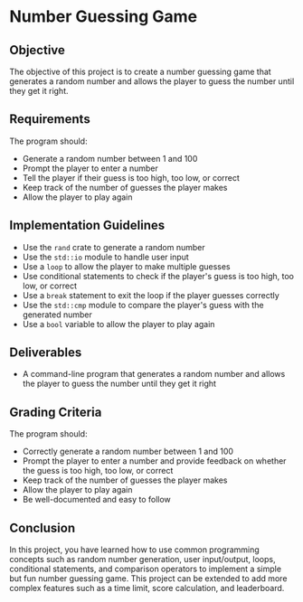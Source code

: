 # Number Guessing Game

## Objective
The objective of this project is to create a number guessing game that generates a random number and allows the player to guess the number until they get it right.

## Requirements
The program should:
- Generate a random number between 1 and 100
- Prompt the player to enter a number
- Tell the player if their guess is too high, too low, or correct
- Keep track of the number of guesses the player makes
- Allow the player to play again

## Implementation Guidelines
- Use the `rand` crate to generate a random number
- Use the `std::io` module to handle user input
- Use a `loop` to allow the player to make multiple guesses
- Use conditional statements to check if the player's guess is too high, too low, or correct
- Use a `break` statement to exit the loop if the player guesses correctly
- Use the `std::cmp` module to compare the player's guess with the generated number
- Use a `bool` variable to allow the player to play again

## Deliverables
- A command-line program that generates a random number and allows the player to guess the number until they get it right

## Grading Criteria
The program should:
- Correctly generate a random number between 1 and 100
- Prompt the player to enter a number and provide feedback on whether the guess is too high, too low, or correct
- Keep track of the number of guesses the player makes
- Allow the player to play again
- Be well-documented and easy to follow

## Conclusion
In this project, you have learned how to use common programming concepts such as random number generation, user input/output, loops, conditional statements, and comparison operators to implement a simple but fun number guessing game. This project can be extended to add more complex features such as a time limit, score calculation, and leaderboard.
